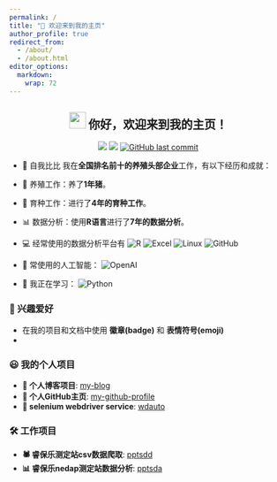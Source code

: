 ```yaml
---
permalink: /
title: "👋 欢迎来到我的主页"
author_profile: true
redirect_from: 
  - /about/
  - /about.html
editor_options: 
  markdown: 
    wrap: 72
---
```

<h2 align="center">
<img src="https://emojis.slackmojis.com/emojis/images/1531849430/4246/blob-sunglasses.gif?1531849430" width="30"/>
你好，欢迎来到我的主页！
</h2>

<p align="center">
<img src="https://img.shields.io/badge/gender-%F0%9F%A4%B5 gentleman-critical"/>
<a href="https://visitorbadge.io/status?path=https%3A%2F%2Fgithub.com%2Ftony2015116"><img src="https://api.visitorbadge.io/api/visitors?path=https%3A%2F%2Fgithub.com%2Ftony2015116&amp;countColor=%23f47373&amp;style=flat"/></a>
<a href="#"><img src="https://img.shields.io/github/last-commit/tony2015116/tony2015116" alt="GitHub last commit"/></a>
</p>

- 🌟 自我比比
我在**全国排名前十的养殖头部企业**工作，有以下经历和成就：
- 🐖 养殖工作：养了**1年猪**。
- 🧬 育种工作：进行了**4年的育种工作**。
- 📊 数据分析：使用**R语言**进行了**7年的数据分析**。

- 💻 经常使用的数据分析平台有
![R](https://img.shields.io/badge/-R-blue?&logo=R&logoColor=blue&labelColor=5c5c5c&color=1182c3)
![Excel](https://img.shields.io/badge/-Excel-blue?logo=microsoftexcel&logoColor=green&labelColor=5c5c5c&color=1182c3)
![Linux](https://img.shields.io/badge/-Linux-blue?logo=Linux&labelColor=5c5c5c&color=1182c3)
![GitHub](https://img.shields.io/badge/-GitHub-blue?logo=GitHub&labelColor=5c5c5c&color=1182c3)

- 🧠 常使用的人工智能：
![OpenAI](https://img.shields.io/badge/-OpenAI-blue?logo=openai&logoColor=green&labelColor=5c5c5c&color=1182c3)

- 📘 我正在学习：
![Python](https://img.shields.io/badge/-Python-8fcfd1?style=flat&logo=Python&labelColor=5c5c5c&color=1182c3)

### 🎈 兴趣爱好

- 在我的项目和文档中使用 **徽章(badge)** 和 **表情符号(emoji)**
- 

### 😃 我的个人项目

- **📝 个人博客项目**: [my-blog](https://github.com/tony2015116/blogdown)
- **👤 个人GitHub主页**: [my-github-profile](https://github.com/tony2015116/tony2015116)
- **🔧 selenium webdriver service**: [wdauto](https://tony2015116.github.io/wdauto/)
### 🛠️ 工作项目

- **🕷 睿保乐测定站csv数据爬取**: [pptsdd](https://tony2015116.github.io/pptsdd/)
- **📊 睿保乐nedap测定站数据分析**: [pptsda](https://tony2015116.github.io/pptsda/)
